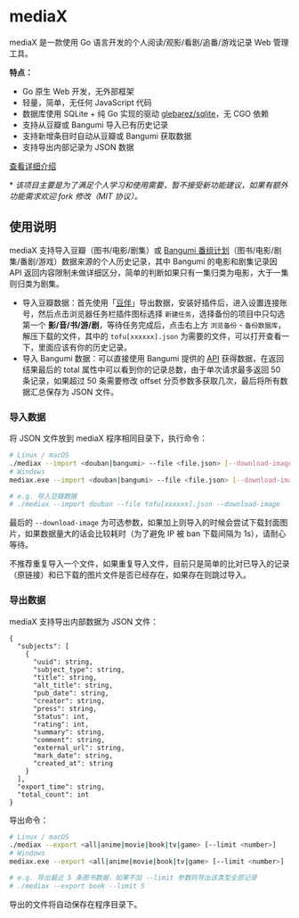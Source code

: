 # mediaX

mediaX 是一款使用 Go 语言开发的个人阅读/观影/看剧/追番/游戏记录 Web 管理工具。

**特点：**

- Go 原生 Web 开发，无外部框架
- 轻量，简单，无任何 JavaScript 代码
- 数据库使用 SQLite + 纯 Go 实现的驱动 [glebarez/sqlite](https://github.com/glebarez/sqlite)，无 CGO 依赖
- 支持从豆瓣或 Bangumi 导入已有历史记录
- 支持新增条目时自动从豆瓣或 Bangumi 获取数据
- 支持导出内部记录为 JSON 数据

[查看详细介绍](https://atpx.com/blog/go-mediax)

\* *该项目主要是为了满足个人学习和使用需要，暂不接受新功能建议，如果有额外功能需求欢迎 fork 修改（MIT 协议）。*

## 使用说明

mediaX 支持导入豆瓣（图书/电影/剧集）或 [Bangumi 番组计划](https://bgm.tv/)（图书/电影/剧集/番剧/游戏）数据来源的个人历史记录，其中 Bangumi 的电影和剧集记录因 API 返回内容限制未做详细区分，简单的判断如果只有一集归类为电影，大于一集则归类为剧集。

- 导入豆瓣数据：首先使用「[豆伴](https://github.com/doufen-org/tofu)」导出数据，安装好插件后，进入设置连接账号，然后点击浏览器任务栏插件图标选择 `新建任务`，选择备份的项目中只勾选第一个 **影/音/书/游/剧**，等待任务完成后，点击右上方 `浏览备份` - `备份数据库`，解压下载的文件，其中的 `tofu[xxxxxx].json` 为需要的文件，可以打开查看一下，里面应该有你的历史记录。
- 导入 Bangumi 数据：可以直接使用 Bangumi 提供的 [API](https://bangumi.github.io/api/#/%E6%94%B6%E8%97%8F/getUserCollectionsByUsername) 获得数据，在返回结果最后的 total 属性中可以看到你的记录总数，由于单次请求最多返回 50 条记录，如果超过 50 条需要修改 offset 分页参数多获取几次，最后将所有数据汇总保存为 JSON 文件。

### 导入数据

将 JSON 文件放到 mediaX 程序相同目录下，执行命令：

```bash
# Linux / macOS
./mediax --import <douban|bangumi> --file <file.json> [--download-image]
# Windows
mediax.exe --import <douban|bangumi> --file <file.json> [--download-image]

# e.g. 导入豆瓣数据
# ./mediax --import douban --file tofu[xxxxxx].json --download-image
```

最后的 `--download-image` 为可选参数，如果加上则导入的时候会尝试下载封面图片，如果数据量大的话会比较耗时（为了避免 IP 被 ban 下载间隔为 1s），请耐心等待。

不推荐重复导入一个文件，如果重复导入文件，目前只是简单的比对已导入的记录（原链接）和已下载的图片文件是否已经存在，如果存在则跳过导入。

### 导出数据

mediaX 支持导出内部数据为 JSON 文件：

```
{
  "subjects": [
    {
      "uuid": string,
      "subject_type": string,
      "title": string,
      "alt_title": string,
      "pub_date": string,
      "creator": string,
      "press": string,
      "status": int,
      "rating": int,
      "summary": string,
      "comment": string,
      "external_url": string,
      "mark_date": string,
      "created_at": string
    }
  ],
  "export_time": string,
  "total_count": int
}

```

导出命令：

```bash
# Linux / macOS
./mediax --export <all|anime|movie|book|tv|game> [--limit <number>]
# Windows
mediax.exe --export <all|anime|movie|book|tv|game> [--limit <number>]

# e.g. 导出最近 5 条图书数据，如果不加 --limit 参数则导出该类型全部记录
# ./mediax --export book --limit 5
```

导出的文件将自动保存在程序目录下。